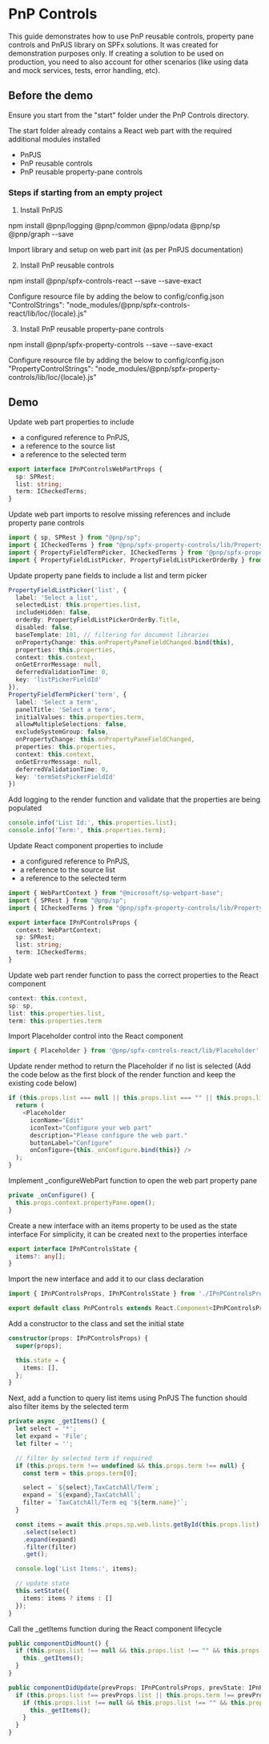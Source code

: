 # PnP Controls

This guide demonstrates how to use PnP reusable controls, property pane controls and PnPJS library on SPFx solutions.
It was created for demonstration purposes only. If creating a solution to be used on production, you need to also account for other scenarios (like using data and mock services, tests, error handling, etc).

## Before the demo

Ensure you start from the "start" folder under the PnP Controls directory.

The start folder already contains a React web part with the required additional modules installed

* PnPJS
* PnP reusable controls
* PnP reusable property-pane controls

### Steps if starting from an empty project

1. Install PnPJS

npm install @pnp/logging @pnp/common @pnp/odata @pnp/sp @pnp/graph --save

Import library and setup on web part init (as per PnPJS documentation)

2. Install PnP reusable controls

npm install @pnp/spfx-controls-react --save --save-exact

Configure resource file by adding the below to config/config.json
"ControlStrings": "node_modules/@pnp/spfx-controls-react/lib/loc/{locale}.js"

3. Install PnP reusable property-pane controls

npm install @pnp/spfx-property-controls --save --save-exact

Configure resource file by adding the below to config/config.json
"PropertyControlStrings": "node_modules/@pnp/spfx-property-controls/lib/loc/{locale}.js"

## Demo

Update web part properties to include

* a configured reference to PnPJS,
* a reference to the source list
* a reference to the selected term

```TypeScript
export interface IPnPControlsWebPartProps {
  sp: SPRest;
  list: string;
  term: ICheckedTerms;
}
```

Update web part imports to resolve missing references and include property pane controls

```TypeScript
import { sp, SPRest } from "@pnp/sp";
import { ICheckedTerms } from "@pnp/spfx-property-controls/lib/PropertyFieldTermPicker";
import { PropertyFieldTermPicker, ICheckedTerms } from '@pnp/spfx-property-controls/lib/PropertyFieldTermPicker';
import { PropertyFieldListPicker, PropertyFieldListPickerOrderBy } from '@pnp/spfx-property-controls/lib/PropertyFieldListPicker';
```

Update property pane fields to include a list and term picker

```TypeScript
PropertyFieldListPicker('list', {
  label: 'Select a list',
  selectedList: this.properties.list,
  includeHidden: false,
  orderBy: PropertyFieldListPickerOrderBy.Title,
  disabled: false,
  baseTemplate: 101, // filtering for document libraries
  onPropertyChange: this.onPropertyPaneFieldChanged.bind(this),
  properties: this.properties,
  context: this.context,
  onGetErrorMessage: null,
  deferredValidationTime: 0,
  key: 'listPickerFieldId'
}),
PropertyFieldTermPicker('term', {
  label: 'Select a term',
  panelTitle: 'Select a term',
  initialValues: this.properties.term,
  allowMultipleSelections: false,
  excludeSystemGroup: false,
  onPropertyChange: this.onPropertyPaneFieldChanged,
  properties: this.properties,
  context: this.context,
  onGetErrorMessage: null,
  deferredValidationTime: 0,
  key: 'termSetsPickerFieldId'
})
```

Add logging to the render function and validate that the properties are being populated

```TypeScript
console.info('List Id:', this.properties.list);
console.info('Term:', this.properties.term);
```

Update React component properties to include

* a configured reference to PnPJS,
* a reference to the source list
* a reference to the selected term

```TypeScript
import { WebPartContext } from "@microsoft/sp-webpart-base";
import { SPRest } from "@pnp/sp";
import { ICheckedTerms } from "@pnp/spfx-property-controls/lib/PropertyFieldTermPicker";

export interface IPnPControlsProps {
  context: WebPartContext;
  sp: SPRest;
  list: string;
  term: ICheckedTerms;
}
```

Update web part render function to pass the correct properties to the React component

```TypeScript
context: this.context,
sp: sp,
list: this.properties.list,
term: this.properties.term
```

Import Placeholder control into the React component

```TypeScript
import { Placeholder } from '@pnp/spfx-controls-react/lib/Placeholder';
```

Update render method to return the Placeholder if no list is selected
(Add the code below as the first block of the render function and keep the existing code below)

```TypeScript
if (this.props.list === null || this.props.list === "" || this.props.list === undefined) {
  return (
    <Placeholder
      iconName="Edit"
      iconText="Configure your web part"
      description="Please configure the web part."
      buttonLabel="Configure"
      onConfigure={this._onConfigure.bind(this)} />
  );
}
  ```

Implement _configureWebPart function to open the web part property pane 

```TypeScript
private _onConfigure() {
  this.props.context.propertyPane.open();
}
```

Create a new interface with an items property to be used as the state interface
For simplicity, it can be created next to the properties interface

```TypeScript
export interface IPnPControlsState {
  items?: any[];
}
```

Import the new interface and add it to our class declaration

```TypeScript
import { IPnPControlsProps, IPnPControlsState } from './IPnPControlsProps';

export default class PnPControls extends React.Component<IPnPControlsProps, IPnPControlsState> {
```

Add a constructor to the class and set the initial state

```TypeScript
constructor(props: IPnPControlsProps) {
  super(props);

  this.state = {
    items: [],
  };
}
```

Next, add a function to query list items using PnPJS
The function should also filter items by the selected term

```TypeScript
private async _getItems() {
  let select = '*';
  let expand = 'File';
  let filter = '';

  // filter by selected term if required
  if (this.props.term !== undefined && this.props.term !== null) {
    const term = this.props.term[0];

    select = `${select},TaxCatchAll/Term`;
    expand = `${expand},TaxCatchAll`;
    filter = `TaxCatchAll/Term eq '${term.name}'`;
  }

  const items = await this.props.sp.web.lists.getById(this.props.list).items
    .select(select)
    .expand(expand)
    .filter(filter)
    .get();

  console.log('List Items:', items);

  // update state
  this.setState({
    items: items ? items : []
  });
}
```

Call the _getItems function during the React component lifecycle

```TypeScript
public componentDidMount() {
  if (this.props.list !== null && this.props.list !== "" && this.props.list === undefined) {
    this._getItems();
  }
}

public componentDidUpdate(prevProps: IPnPControlsProps, prevState: IPnPControlsState) {
  if (this.props.list !== prevProps.list || this.props.term !== prevProps.term) {
    if (this.props.list !== null && this.props.list !== "" && this.props.list === undefined) {
      this._getItems();
    }
  }
}
```

